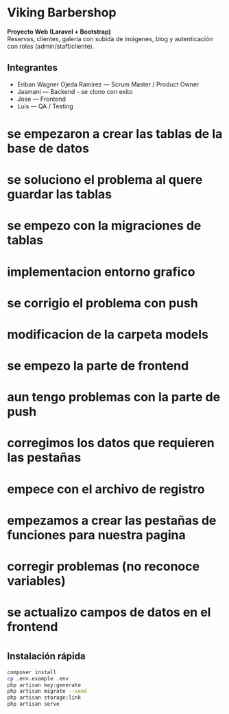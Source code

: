  # Viking Barbershop

**Proyecto Web (Laravel + Bootstrap)**  
Reservas, clientes, galería con subida de imágenes, blog y autenticación con roles (admin/staff/cliente).

## Integrantes
- Eriban Wagner Ojeda Ramirez — Scrum Master / Product Owner
- Jasmani — Backend - se clono con exito
- Jose — Frontend
- Luis — QA / Testing


# se empezaron a crear las tablas de la base de datos
# se soluciono el problema al quere guardar las tablas
# se empezo con la migraciones de tablas
# implementacion entorno grafico
# se corrigio el problema con push
# modificacion de la carpeta models
# se empezo la parte de frontend
# aun tengo problemas con la parte de push
# corregimos los datos que requieren las pestañas
# empece con el archivo de registro
# empezamos a crear las pestañas de funciones para nuestra pagina
# corregir problemas (no reconoce variables)
# se actualizo campos de datos en el frontend
#


## Instalación rápida
```bash
composer install
cp .env.example .env
php artisan key:generate
php artisan migrate --seed
php artisan storage:link
php artisan serve

